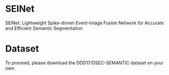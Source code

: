 # SEINet
SEINet: Lightweight Spike-driven Event-Image Fusion Network for Accurate and Efficient Semantic Segmentation
# Dataset
To proceed, please download the DDD17/DSEC-SEMANTIC dataset on your own.
